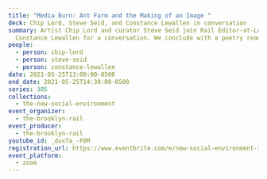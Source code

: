 ```yaml
---
title: "Media Burn: Ant Farm and the Making of an Image "
deck: Chip Lord, Steve Seid, and Constance Lewallen in conversation
summary: Artist Chip Lord and curator Steve Seid join Rail Editor-at-Large
  Constance Lewallen for a conversation. We conclude with a poetry reading.
people:
  - person: chip-lord
  - person: steve-seid
  - person: constance-lewallen
date: 2021-05-25T13:00:00-0500
end_date: 2021-05-25T14:30:00-0500
series: 305
collections:
  - the-new-social-environment
event_organizer:
  - the-brooklyn-rail
event_producer:
  - the-brooklyn-rail
youtube_id: _dux7a_-FDM
registration_url: https://www.eventbrite.com/e/new-social-environment-305-ant-farm-and-the-making-of-an-image-tickets-156142100225
event_platform:
  - zoom
---
```

